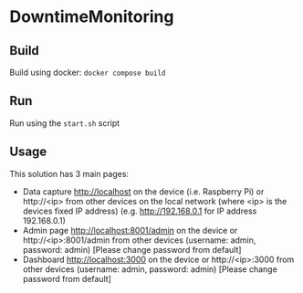 # DowntimeMonitoring
## Build
Build using docker: `docker compose build`
## Run
Run using the `start.sh` script
## Usage
This solution has 3 main pages:
- Data capture [http://localhost](http://localhost) on the device (i.e. Raspberry Pi) or http://\<ip\> from other devices on the local network (where \<ip\> is the devices fixed IP address) (e.g. http://192.168.0.1 for IP address 192.168.0.1)
- Admin page [http://localhost:8001/admin](http://localhost:8001/admin) on the device or http://\<ip\>:8001/admin from other devices (username: admin, password: admin) [Please change password from default]
- Dashboard [http://localhost:3000](http://localhost:3000) on the device or http://\<ip\>:3000 from other devices (username: admin, password: admin) [Please change password from default]
